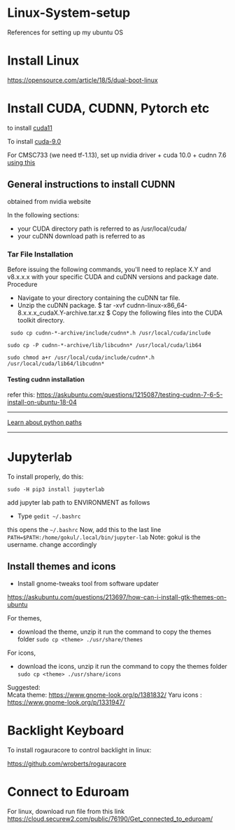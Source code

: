 # Linux-System-setup

References for setting up my ubuntu OS

# Install Linux
https://opensource.com/article/18/5/dual-boot-linux

# Install CUDA, CUDNN, Pytorch etc

to install [cuda11](https://medium.com/analytics-vidhya/install-cuda-11-2-cudnn-8-1-0-and-python-3-9-on-rtx3090-for-deep-learning-fcf96c95f7a1)

To install [cuda-9.0](https://gist.github.com/Brainiarc7/470a57e5c9fc9ab9f9c4e042d5941a40)

For CMSC733 (we need tf-1.13), set up nvidia driver + cuda 10.0 + cudnn 7.6  [using this](https://itectec.com/ubuntu/ubuntu-install-nvidia-drivers-with-cuda-10-0-ubuntu-18-04-and-tensorflow-gpu-1-13/)


## General instructions to install CUDNN
obtained from nvidia website


In the following sections:
- your CUDA directory path is referred to as /usr/local/cuda/
- your cuDNN download path is referred to as <cudnnpath>

### Tar File Installation

  Before issuing the following commands, you'll need to replace X.Y and v8.x.x.x with your specific CUDA and cuDNN versions and package date.
Procedure
- Navigate to your <cudnnpath> directory containing the cuDNN tar file.
- Unzip the cuDNN package.
$ tar -xvf cudnn-linux-x86_64-8.x.x.x_cudaX.Y-archive.tar.xz $
Copy the following files into the CUDA toolkit directory.
  
  
```
 sudo cp cudnn-*-archive/include/cudnn*.h /usr/local/cuda/include 
```
  
```
sudo cp -P cudnn-*-archive/lib/libcudnn* /usr/local/cuda/lib64 
```

```
sudo chmod a+r /usr/local/cuda/include/cudnn*.h /usr/local/cuda/lib64/libcudnn*
```
  
#### Testing cudnn installation
refer this: https://askubuntu.com/questions/1215087/testing-cudnn-7-6-5-install-on-ubuntu-18-04
  
  ------------------------------------------

  [Learn about python paths](https://leemendelowitz.github.io/blog/how-does-python-find-packages.html) 
  
  
 ------------------------------------------
# Jupyterlab

To install  properly, do this:

`sudo -H pip3 install jupyterlab`

add jupyter lab path to ENVIRONMENT as follows
- Type
`gedit ~/.bashrc`

this opens the  `~/.bashrc`
Now, add this to the last line
`PATH=$PATH:/home/gokul/.local/bin/jupyter-lab`
Note: gokul is the username. change accordingly





## Install themes and icons

- Install gnome-tweaks tool from software updater

https://askubuntu.com/questions/213697/how-can-i-install-gtk-themes-on-ubuntu

For themes,
- download the theme, unzip it
run the command to copy the themes folder
`sudo cp <theme> ./usr/share/themes`

For icons,
- download the icons, unzip it
run the command to copy the themes folder
`sudo cp <theme> ./usr/share/icons`

Suggested:  
Mcata theme: https://www.gnome-look.org/p/1381832/
Yaru icons : https://www.gnome-look.org/p/1331947/

# Backlight Keyboard
To install rogauracore to control backlight in linux:

https://github.com/wroberts/rogauracore

# Connect to Eduroam
For linux, download run file from this link
https://cloud.securew2.com/public/76190/Get_connected_to_eduroam/


